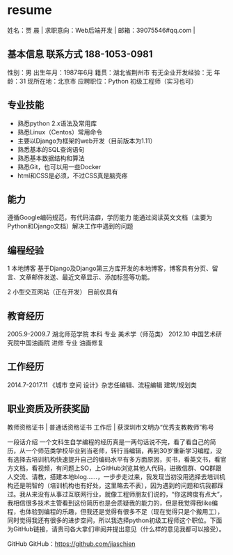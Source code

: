 # resume
姓名：贾 晨 | 求职意向：Web后端开发 | 邮箱：39075546#qq.com | 

## 基本信息  联系方式  188-1053-0981 
性别：男
出生年月：1987年6月
籍贯：湖北省荆州市
有无企业开发经验：无
年龄：31
现所在地：北京市
应聘职位：Python 初级工程师（实习也可）


## 专业技能
* 熟悉python 2.x语法及常用库
* 熟悉Linux（Centos）常用命令
* 主要以Django为框架的web开发（目前版本为1.11）
* 熟悉基本的SQL查询语句
* 熟悉基本数据结构和算法
* 熟悉Git，也可以用一些Docker
* html和CSS是必须，不过CSS真是脑壳疼

## 能力
遵循Google编码规范，有代码洁癖，学历能力
能通过阅读英文文档（主要为Python和Django文档）解决工作中遇到的问题

## 编程经验
1 本地博客
基于Django及Django第三方库开发的本地博客，博客具有分页、留言、文章邮件发送、最近文章显示、添加标签等功能。

2 小型交互网站（正在开发）
目前仅具有

## 教育经历
2005.9-2009.7 湖北师范学院 本科 专业 美术学（师范类）
2012.10 中国艺术研究院中国油画院 进修 专业 油画修复

## 工作经历
2014.7-2017.11				《城市 空间 设计》杂志任编辑、流程编辑  建筑/规划类

## 职业资质及所获奖励
教师资格证书 | 普通话资格证书
工作后 | 获深圳市文明办“优秀支教教师”称号

一段话介绍
一个文科生自学编程的经历真是一两句话说不完，看了看自己的简历，从一个师范类学校毕业到当老师，转行当编辑，再到30岁重新学习编程，没有选择去培训机构快速提升自己的编码水平有多方面原因，买书，看英文书，看官方文档，看视频，有问题上SO，上GitHub浏览其他人代码，进微信群、QQ群跟人交流、请教，搭建本地blog……，一步步走过来，我发现当初没用选择去培训机构还是明智的（培训机构也有好处，这里略去不表），因为遇到的问题和坑我都踩过。我从来没有从事过互联网行业，就像工程师朋友们说的，“你这跨度有点大”，我相信很多技术主管看到这份简历也是会质疑我的能力的，但是我觉得我like编程，也体验到编程的乐趣，但我还是觉得有很多不足（现在觉得只是个搬用工），同时觉得我还有很多的进步空间，所以我选择python初级工程师这个职位。下面为GitHub链接，请贵司各大拿们审阅并提出意见（什么样的意见我都可以接受）。

GitHub
GitHub：https://github.com/jiaschien

